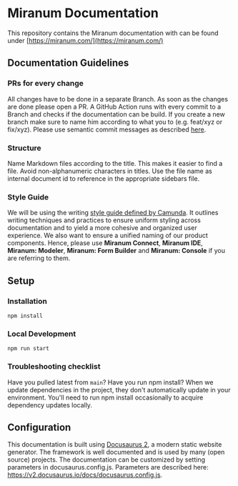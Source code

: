 # Miranum Documentation 

This repository contains the Miranum documentation with can be found under [https://miranum.com/](https://miranum.com/)

## Documentation Guidelines
### PRs for every change
All changes have to be done in a separate Branch. As soon as the changes are done please open a PR. A GitHub Action runs 
with every commit to a Branch and checks if the documentation can be build. If you create a new branch make sure to name him according 
to what you to (e.g. feat/xyz or fix/xyz). Please use semantic commit messages as described [here](https://gist.github.com/joshbuchea/6f47e86d2510bce28f8e7f42ae84c716).

### Structure
Name Markdown files according to the title. This makes it easier to find a file.
Avoid non-alphanumeric characters in titles. Use the file name as internal document id to reference in the appropriate sidebars file.

### Style Guide 
We will be using the writing [style guide defined by Camunda](https://github.com/camunda/camunda-platform-docs/blob/main/howtos/technical-writing-styleguide.md).
It outlines writing techniques and practices to ensure uniform styling across documentation and to yield a more cohesive and organized user experience.
We also want to ensure a unified naming of our product components. Hence, please use **Miranum Connect**, **Miranum IDE**, **Miranum: Modeler**, **Miranum: Form Builder** and **Miranum: Console** if you are referring to them.  

## Setup
### Installation 
`npm install`

### Local Development 
`npm run start`

### Troubleshooting checklist
Have you pulled latest from `main`?
Have you run npm install? When we update dependencies in the project, they don't automatically update in your environment.
You'll need to run npm install occasionally to acquire dependency updates locally.

## Configuration
This documentation is built using [Docusaurus 2](https://docusaurus.io), a modern static website generator.
The framework is well documented and is used by many (open source) projects.
The documentation can be customized by setting parameters in docusaurus.config.js. Parameters are described here: https://v2.docusaurus.io/docs/docusaurus.config.js.
